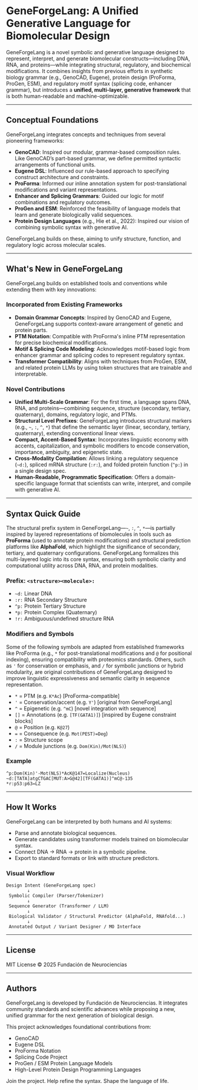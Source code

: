 # GeneForgeLang: A Unified Generative Language for Biomolecular Design

GeneForgeLang is a novel symbolic and generative language designed to represent, interpret, and generate biomolecular constructs—including DNA, RNA, and proteins—while integrating structural, regulatory, and biochemical modifications. It combines insights from previous efforts in synthetic biology grammar (e.g., GenoCAD, Eugene), protein design (ProForma, ProGen, ESM), and regulatory motif syntax (splicing code, enhancer grammar), but introduces a **unified, multi-layer, generative framework** that is both human-readable and machine-optimizable.

---

## Conceptual Foundations

GeneForgeLang integrates concepts and techniques from several pioneering frameworks:

- **GenoCAD**: Inspired our modular, grammar-based composition rules. Like GenoCAD’s part-based grammar, we define permitted syntactic arrangements of functional units.
- **Eugene DSL**: Influenced our rule-based approach to specifying construct architecture and constraints.
- **ProForma**: Informed our inline annotation system for post-translational modifications and variant representations.
- **Enhancer and Splicing Grammars**: Guided our logic for motif combinations and regulatory outcomes.
- **ProGen and ESM**: Reinforced the feasibility of language models that learn and generate biologically valid sequences.
- **Protein Design Languages** (e.g., Hie et al., 2022): Inspired our vision of combining symbolic syntax with generative AI.

GeneForgeLang builds on these, aiming to unify structure, function, and regulatory logic across molecular scales.

---

## What's New in GeneForgeLang

GeneForgeLang builds on established tools and conventions while extending them with key innovations:

### **Incorporated from Existing Frameworks**
- **Domain Grammar Concepts**: Inspired by GenoCAD and Eugene, GeneForgeLang supports context-aware arrangement of genetic and protein parts.
- **PTM Notation**: Compatible with ProForma's inline PTM representation for precise biochemical modifications.
- **Motif & Splicing Code Modeling**: Acknowledges motif-based logic from enhancer grammar and splicing codes to represent regulatory syntax.
- **Transformer Compatibility**: Aligns with techniques from ProGen, ESM, and related protein LLMs by using token structures that are trainable and interpretable.

### **Novel Contributions**
- **Unified Multi-Scale Grammar**: For the first time, a language spans DNA, RNA, and proteins—combining sequence, structure (secondary, tertiary, quaternary), domains, regulatory logic, and PTMs.
- **Structural Level Prefixes**: GeneForgeLang introduces structural markers (e.g., `~`, `:`, `^`, `*`) that define the semantic layer (linear, secondary, tertiary, quaternary), extending conventional linear views.
- **Compact, Accent-Based Syntax**: Incorporates linguistic economy with accents, capitalization, and symbolic modifiers to encode conservation, importance, ambiguity, and epigenetic state.
- **Cross-Modality Compilation**: Allows linking a regulatory sequence (`~d:`), spliced mRNA structure (`:r:`), and folded protein function (`^p:`) in a single design spec.
- **Human-Readable, Programmatic Specification**: Offers a domain-specific language format that scientists can write, interpret, and compile with generative AI.

---

## Syntax Quick Guide

The structural prefix system in GeneForgeLang—`~`, `:`, `^`, `*`—is partially inspired by layered representations of biomolecules in tools such as **ProForma** (used to annotate protein modifications) and structural prediction platforms like **AlphaFold**, which highlight the significance of secondary, tertiary, and quaternary configurations. GeneForgeLang formalizes this multi-layered logic into its core syntax, ensuring both symbolic clarity and computational utility across DNA, RNA, and protein modalities.

### Prefix: `<structure><molecule>:`
- `~d:` Linear DNA
- `:r:` RNA Secondary Structure
- `^p:` Protein Tertiary Structure
- `*p:` Protein Complex (Quaternary)
- `!r:` Ambiguous/undefined structure RNA

### Modifiers and Symbols

Some of the following symbols are adapted from established frameworks like ProForma (e.g., `*` for post-translational modifications and `@` for positional indexing), ensuring compatibility with proteomics standards. Others, such as `'` for conservation or emphasis, and `/` for symbolic junctions or hybrid modularity, are original contributions of GeneForgeLang designed to improve linguistic expressiveness and semantic clarity in sequence representation.
- `*` = PTM (e.g. `K*Ac`) [ProForma-compatible]
- `'` = Conservation/accent (e.g. `Y'`) [original from GeneForgeLang]
- `^` = Epigenetic (e.g. `^mC`) [novel integration with sequence]
- `[]` = Annotations (e.g. `[TF(GATA1)]`) [inspired by Eugene constraint blocks]
- `@` = Position (e.g. `K@27`)
- `=` = Consequence (e.g. `Mot(PEST)=Deg`)
- `:` = Structure scope
- `/` = Module junctions (e.g. `Dom(Kin)/Mot(NLS)`)

### Example
```text
^p:Dom(Kin)'-Mot(NLS)*AcK@147=Localize(Nucleus)
~d:[TATA]atgCTGAC[MUT:A>G@42][TF(GATA1)]^mC@-135
*r:p53:p63↔LZ
```

---

## How It Works
GeneForgeLang can be interpreted by both humans and AI systems:
- Parse and annotate biological sequences.
- Generate candidates using transformer models trained on biomolecular syntax.
- Connect DNA → RNA → protein in a symbolic pipeline.
- Export to standard formats or link with structure predictors.

### Visual Workflow
```
Design Intent (GeneForgeLang spec)
        ↓
 Symbolic Compiler (Parser/Tokenizer)
        ↓
 Sequence Generator (Transformer / LLM)
        ↓
 Biological Validator / Structural Predictor (AlphaFold, RNAfold...)
        ↓
 Annotated Output / Variant Designer / MO Interface
```

---

## License
MIT License © 2025 Fundación de Neurociencias

---

## Authors
GeneForgeLang is developed by Fundación de Neurociencias. It integrates community standards and scientific advances while proposing a new, unified grammar for the next generation of biological design.

This project acknowledges foundational contributions from:
- GenoCAD
- Eugene DSL
- ProForma Notation
- Splicing Code Project
- ProGen / ESM Protein Language Models
- High-Level Protein Design Programming Languages

Join the project. Help refine the syntax. Shape the language of life.
